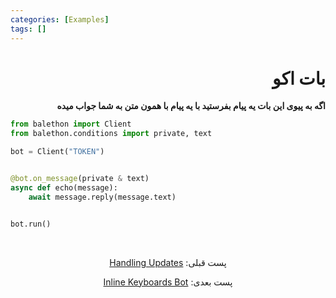 ```yaml
---
categories: [Examples]
tags: []
---
```


<h1 align="right" dir="rtl">بات اکو</h1>

<p align="right" dir="rtl"><strong>اگه به پیوی این بات یه پیام بفرستید با یه پیام با همون متن به شما جواب میده</strong></p>

```python
from balethon import Client
from balethon.conditions import private, text

bot = Client("TOKEN")


@bot.on_message(private & text)
async def echo(message):
    await message.reply(message.text)


bot.run()
```

<br>

<p align="center" dir="rtl">پست قبلی: <a href="https://balethon.ir/posts/handling-updates">Handling Updates</a></p>

<p align="center" dir="rtl">پست بعدی: <a href="https://balethon.ir/posts/inline-keyboards-bot">Inline Keyboards Bot</a></p>